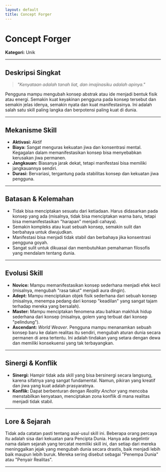 ```yaml
---
layout: default
title: Concept Forger
---
```

# Concept Forger

**Kategori:** Unik

---

## Deskripsi Singkat
> *"Kenyataan adalah tanah liat, dan imajinasiku adalah apinya."*

Pengguna mampu mengubah konsep abstrak atau ide menjadi bentuk fisik atau energi. Semakin kuat keyakinan pengguna pada konsep tersebut dan semakin jelas idenya, semakin nyata dan kuat manifestasinya. Ini adalah salah satu skill paling langka dan berpotensi paling kuat di dunia.

---

## Mekanisme Skill
*   **Aktivasi:** Aktif
*   **Biaya:** Sangat menguras kekuatan jiwa dan konsentrasi mental. Kegagalan dalam memanifestasikan konsep bisa menyebabkan kerusakan jiwa permanen.
*   **Jangkauan:** Biasanya jarak dekat, tetapi manifestasi bisa memiliki jangkauannya sendiri.
*   **Durasi:** Bervariasi, tergantung pada stabilitas konsep dan kekuatan jiwa pengguna.

---

## Batasan & Kelemahan
*   Tidak bisa menciptakan sesuatu dari ketiadaan. Harus didasarkan pada konsep yang ada (misalnya, tidak bisa menciptakan warna baru, tetapi bisa memanifestasikan "harapan" menjadi cahaya).
*   Semakin kompleks atau kuat sebuah konsep, semakin sulit dan berbahaya untuk diwujudkan.
*   Manifestasi bisa menjadi tidak stabil dan berbahaya jika konsentrasi pengguna goyah.
*   Sangat sulit untuk dikuasai dan membutuhkan pemahaman filosofis yang mendalam tentang dunia.

---

## Evolusi Skill
*   **Novice:** Mampu memanifestasikan konsep sederhana menjadi efek kecil (misalnya, mengubah "rasa takut" menjadi aura dingin).
*   **Adept:** Mampu menciptakan objek fisik sederhana dari sebuah konsep (misalnya, menempa pedang dari konsep "keadilan" yang sangat tajam terhadap mereka yang bersalah).
*   **Master:** Mampu menciptakan fenomena atau bahkan makhluk hidup sederhana dari konsep (misalnya, golem yang terbuat dari konsep "pelindung").
*   **Ascendant:** *World Weaver*. Pengguna mampu menanamkan sebuah konsep baru ke dalam realitas itu sendiri, mengubah aturan dunia secara permanen di area tertentu. Ini adalah tindakan yang setara dengan dewa dan memiliki konsekuensi yang tak terbayangkan.

---

## Sinergi & Konflik
*   **Sinergi:** Hampir tidak ada skill yang bisa bersinergi secara langsung, karena sifatnya yang sangat fundamental. Namun, pikiran yang kreatif dan jiwa yang kuat adalah prasyaratnya.
*   **Konflik:** Dapat berbenturan dengan *Reality Anchor* yang mencoba menstabilkan kenyataan, menciptakan zona konflik di mana realitas menjadi tidak stabil.

---

## Lore & Sejarah
Tidak ada catatan pasti tentang asal-usul skill ini. Beberapa orang percaya itu adalah sisa dari kekuatan para Pencipta Dunia. Hanya ada segelintir nama dalam sejarah yang tercatat memiliki skill ini, dan setiap dari mereka meninggalkan jejak yang mengubah dunia secara drastis, baik menjadi lebih baik maupun lebih buruk. Mereka sering disebut sebagai "Penempa Dunia" atau "Penyair Realitas".

---